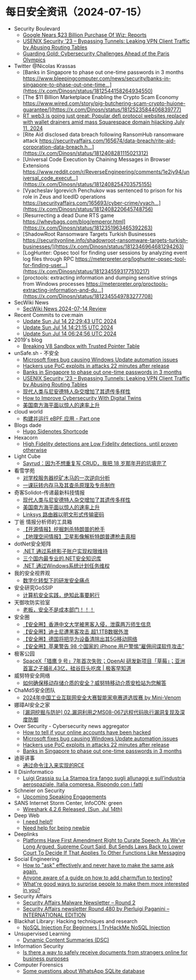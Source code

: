 # 每日安全资讯（2024-07-15）

- Security Boulevard
  - [Google Nears $23 Billion Purchase Of Wiz: Reports](https://securityboulevard.com/2024/07/google-nears-23-billion-purchase-of-wiz-reports/)
  - [USENIX Security ’23 – Bypassing Tunnels: Leaking VPN Client Traffic by Abusing Routing Tables](https://securityboulevard.com/2024/07/usenix-security-23-bypassing-tunnels-leaking-vpn-client-traffic-by-abusing-routing-tables/)
  - [Guarding Gold: Cybersecurity Challenges Ahead of the Paris Olympics](https://securityboulevard.com/2024/07/guarding-gold-cybersecurity-challenges-ahead-of-the-paris-olympics/)
- Twitter @Nicolas Krassas
  - [Banks in Singapore to phase out one-time passwords in 3 months https://www.bleepingcomputer.com/news/security/banks-in-singapore-to-phase-out-one-time...](https://x.com/Dinosn/status/1812544158264934550)
  - [The $11 Billion Marketplace Enabling the Crypto Scam Economy https://www.wired.com/story/pig-butchering-scam-crypto-huione-guarantee/](https://x.com/Dinosn/status/1812523584406839777)
  - [RT web3 is going just great: Popular defi protocol websites replaced with wallet drainers amid mass Squarespace domain hijacking July 11, 2024](https://x.com/Dinosn/status/1812524163275649382)
  - [Rite Aid disclosed data breach following RansomHub ransomware attack https://securityaffairs.com/165674/data-breach/rite-aid-corporation-data-breach.h...](https://x.com/Dinosn/status/1812408281115021312)
  - [Universal Code Execution by Chaining Messages in Browser Extensions https://www.reddit.com/r/ReverseEngineering/comments/1e2iy94/universal_code_execut...](https://x.com/Dinosn/status/1812408254703575155)
  - [Vyacheslav Igorevich Penchukov was sentenced to prison for his role in Zeus and IcedID operations https://securityaffairs.com/165693/cyber-crime/vyach...](https://x.com/Dinosn/status/1812408220645748756)
  - [Resurrecting a dead Dune RTS game https://wheybags.com/blog/emperor.html](https://x.com/Dinosn/status/1812351963465392263)
  - [ShadowRoot Ransomware Targets Turkish Businesses https://securityonline.info/shadowroot-ransomware-targets-turkish-businesses/](https://x.com/Dinosn/status/1812346964681294263)
  - [LogHunter: Opsec tool for finding user sessions by analyzing event log files through RPC https://meterpreter.org/loghunter-opsec-tool-for-finding-user...](https://x.com/Dinosn/status/1812345593177510217)
  - [proctools: extracting information and dumping sensitive strings from Windows processes https://meterpreter.org/proctools-extracting-information-and-du...](https://x.com/Dinosn/status/1812345549783277708)
- SecWiki News
  - [SecWiki News 2024-07-14 Review](http://www.sec-wiki.com/?2024-07-14)
- Recent Commits to cve:main
  - [Update Sun Jul 14 22:29:43 UTC 2024](https://github.com/trickest/cve/commit/2a149634e5a5d947402ef484ef9c5bfdd971bdb6)
  - [Update Sun Jul 14 14:21:15 UTC 2024](https://github.com/trickest/cve/commit/fd95077e7b258c693383da0aae0f2929ac01e7b5)
  - [Update Sun Jul 14 06:24:56 UTC 2024](https://github.com/trickest/cve/commit/d76c4514f3a2e4f5f84c175fa5f97f0dd06e8e86)
- 2019's blog
  - [Breaking V8 Sandbox with Trusted Pointer Table](https://mem2019.github.io/jekyll/update/2024/07/14/HITCON.html)
- unSafe.sh - 不安全
  - [Microsoft fixes bug causing Windows Update automation issues](https://buaq.net/go-250488.html)
  - [Hackers use PoC exploits in attacks 22 minutes after release](https://buaq.net/go-250489.html)
  - [Banks in Singapore to phase out one-time passwords in 3 months](https://buaq.net/go-250490.html)
  - [USENIX Security ’23 – Bypassing Tunnels: Leaking VPN Client Traffic by Abusing Routing Tables](https://buaq.net/go-250496.html)
  - [现代人类与尼安德特人杂交增加了其遗传多样性](https://buaq.net/go-250486.html)
  - [How to Improve Cybersecurity With Digital Twins](https://buaq.net/go-250493.html)
  - [美国南方海平面以惊人的速率上升](https://buaq.net/go-250487.html)
- cloud world
  - [构建并运行 eBPF 应用 - Part one](https://cloudsjhan.github.io/2024/07/14/%E6%9E%84%E5%BB%BA%E5%B9%B6%E8%BF%90%E8%A1%8C-eBPF-%E5%BA%94%E7%94%A8-Part-one/)
- Blogs  dade
  - [Hugo Sidenotes Shortcode](https://0xda.de/blog/2024/07/hugo-sidenotes-shortcode/)
- Hexacorn
  - [High Fidelity detections are Low Fidelity detections, until proven otherwise](https://www.hexacorn.com/blog/2024/07/14/high-fidelity-detections-are-low-fidelity-detections-until-proven-otherwise/)
- Light Cube
  - [Sayrud：因为不想重复写 CRUD，我把 18 岁那年开的坑填完了](https://github.red/hello-sayrud/)
- 看雪学苑
  - [对学校服务器挖矿木马的一次逆向分析](https://mp.weixin.qq.com/s?__biz=MjM5NTc2MDYxMw==&mid=2458563599&idx=1&sn=5f2d3ca69e2cfdee15dc9533fd7ebc90&chksm=b18d848586fa0d93e8beca0c1c56bae398128f24596952c768cc2f90d40ab7830d72ec3d34d4&scene=58&subscene=0#rd)
  - [一课玩转内存马及其查杀原理及专杀制作](https://mp.weixin.qq.com/s?__biz=MjM5NTc2MDYxMw==&mid=2458563599&idx=2&sn=a1ac76832b07238d33b11d55dc7a78b4&chksm=b18d848586fa0d93a10b08e344e549752e55c0d0713968c0ec1f75fdfac47225e39ee1095d48&scene=58&subscene=0#rd)
- 奇客Solidot–传递最新科技情报
  - [现代人类与尼安德特人杂交增加了其遗传多样性](https://www.solidot.org/story?sid=78689)
  - [美国南方海平面以惊人的速率上升](https://www.solidot.org/story?sid=78688)
  - [Linksys 路由器以明文形式传输密码](https://www.solidot.org/story?sid=78687)
- 丁爸 情报分析师的工具箱
  - [【开源情报】挖掘刺杀特朗普的枪手](https://mp.weixin.qq.com/s?__biz=MzI2MTE0NTE3Mw==&mid=2651145082&idx=1&sn=238ebb351adec27c4346b637de6dbbc5&chksm=f1af3440c6d8bd568e48ffe9dfe5b073ab0d3bf812f0c02d196be12377cbee75339a8c4d6398&scene=58&subscene=0#rd)
  - [【地理空间情报】卫星影像解析特朗普遭枪击真相](https://mp.weixin.qq.com/s?__biz=MzI2MTE0NTE3Mw==&mid=2651145082&idx=2&sn=752820260608dd3c028dab3557f1cf2b&chksm=f1af3440c6d8bd5687fb4fe87e18777cdb1f39bc5cab12801c99a790ef6d1c1de13d4009003c&scene=58&subscene=0#rd)
- dotNet安全矩阵
  - [.NET 通过系统影子账户实现权限维持](https://mp.weixin.qq.com/s?__biz=MzUyOTc3NTQ5MA==&mid=2247493300&idx=1&sn=0367b979654bb109c78c8d64694c2f3e&chksm=fa594859cd2ec14f5ab581abb2d9e46fa26334bc5861abc1dc0f685cf1c8efd96c477063b39e&scene=58&subscene=0#rd)
  - [三个国内最专业的.NET安全知识库](https://mp.weixin.qq.com/s?__biz=MzUyOTc3NTQ5MA==&mid=2247493300&idx=2&sn=0daf4e93e56cce2b942b16058bbbefb2&chksm=fa594859cd2ec14ffbd956696579dde35503b6741223c094cf65dd2da107a1b826fd7be6cdac&scene=58&subscene=0#rd)
  - [.NET 通过Windows系统计划任务维权](https://mp.weixin.qq.com/s?__biz=MzUyOTc3NTQ5MA==&mid=2247493300&idx=3&sn=2a45d35a390bc0a4a24405f862909a7e&chksm=fa594859cd2ec14f06b219cff3d311e196513b2903ad40d9d4a4182c138956753493a8385666&scene=58&subscene=0#rd)
- 我的安全视界观
  - [数字化转型下的研发安全痛点](https://mp.weixin.qq.com/s?__biz=MzI3Njk2OTIzOQ==&mid=2247486229&idx=1&sn=d3f8279f96fa8c0f366f83a1987349d4&chksm=eb6c296ddc1ba07b90004cb68353610f932f632da9a0c6ff10d0daecdb82fda2d1e187afdf5e&scene=58&subscene=0#rd)
- 安全研究GoSSIP
  - [计算机安全实践，绝知此事要躬行](https://mp.weixin.qq.com/s?__biz=Mzg5ODUxMzg0Ng==&mid=2247498439&idx=1&sn=dd3b6e693f4ae9bebe4f6f99a64d1888&chksm=c063d41ef7145d08e450f5040da485279859a7d0aafd40ed496166dcba799aaffed979f054cb&scene=58&subscene=0#rd)
- 天御攻防实验室
  - [老板，安全不是成本部门！！！](https://mp.weixin.qq.com/s?__biz=MzU0MzgyMzM2Nw==&mid=2247485908&idx=1&sn=b6cff013a1e9a9599bdde63ce56ecec0&chksm=fb04cabccc7343aac55b3c43020c855bade147461fece597f730bc0460e65c5610dd0f5d988b&scene=58&subscene=0#rd)
- 安全圈
  - [【安全圈】香港中文大学被黑客入侵，泄露两万师生信息](https://mp.weixin.qq.com/s?__biz=MzIzMzE4NDU1OQ==&mid=2652062820&idx=1&sn=7a8050db86a4be5139614e0c54f637fd&chksm=f36e6824c419e1329c18f760380fe90077012675f036ebf2951fcdf12220ca3b2c6688424774&scene=58&subscene=0#rd)
  - [【安全圈】迪士尼遭黑客攻击 超1.1TB数据外泄](https://mp.weixin.qq.com/s?__biz=MzIzMzE4NDU1OQ==&mid=2652062820&idx=2&sn=4444ea2ce525d4e1c4c307c833ec0ae8&chksm=f36e6824c419e132127cdfc7c7b862c5fdfd4b716ffa77d9527888bc41899618d025800e82a9&scene=58&subscene=0#rd)
  - [【安全圈】德国将把华为设备清除出其5G移动网络](https://mp.weixin.qq.com/s?__biz=MzIzMzE4NDU1OQ==&mid=2652062820&idx=3&sn=9338c0cf0ba979f29a270f040c86ea36&chksm=f36e6824c419e132bc6499ab001cd02e925cad3397d7b1fc131dc925c002d9b87b875695b2b8&scene=58&subscene=0#rd)
  - [【安全圈】苹果警告 98 个国家的 iPhone 用户警惕“雇佣间谍软件攻击”](https://mp.weixin.qq.com/s?__biz=MzIzMzE4NDU1OQ==&mid=2652062820&idx=4&sn=6a6b338fb1e1cf4e05af040744c22b13&chksm=f36e6824c419e132275e0274c6e274738308e80cce0ca9f199dac2a8655d6a70dbf8057336b9&scene=58&subscene=0#rd)
- 极客公园
  - [SpaceX「猎鹰 9 号」7年首次失败；OpenAI 研发新项目「草莓」；亚洲首富之子婚礼43亿，硅谷巨头吃席 | 极客早知道](https://mp.weixin.qq.com/s?__biz=MTMwNDMwODQ0MQ==&mid=2653047233&idx=1&sn=dd5f24c83067bf27b5091662b0a94f9f&chksm=7e5734774920bd61febdad254cdbf2311f2fd5bbf98f513e69e424c14c196e5ffa75f7392f33&scene=58&subscene=0#rd)
- 威努特安全网络
  - [如何确保移动存储介质的安全？威努特移动介质安检站为您解答](https://mp.weixin.qq.com/s?__biz=MzAwNTgyODU3NQ==&mid=2651124713&idx=1&sn=4002b90225e6a9ad359d840a83f8687b&chksm=80e6e959b791604f5815a028cafb3dfbdb4b7b5777dbf26dc15f94cb6983b977da9f02adbdfe&scene=58&subscene=0#rd)
- ChaMd5安全团队
  - [2024年中国工业互联网安全大赛智能家电赛道选拔赛 by Mini-Venom](https://mp.weixin.qq.com/s?__biz=MzIzMTc1MjExOQ==&mid=2247510681&idx=1&sn=a7b25eae740e541f7d2898799f238ed5&chksm=e89d8241dfea0b573b9a8a8fa21328665ed140a851a7a6783c3429fe3d42bcfdb139fbaab984&scene=58&subscene=0#rd)
- 娜璋AI安全之家
  - [[漏洞挖掘与防护] 02.漏洞利用之MS08-067远程代码执行漏洞复现及深度防御](https://mp.weixin.qq.com/s?__biz=Mzg5MTM5ODU2Mg==&mid=2247500579&idx=1&sn=ed3c9232e67f1e244ff09da7db10d0b8&chksm=cfcf73eef8b8faf886676005ab6a5702e6e37443049fcec999ae10c3ca3db386b039b73e9a42&scene=58&subscene=0#rd)
- Over Security - Cybersecurity news aggregator
  - [How to tell if your online accounts have been hacked](https://techcrunch.com/2024/07/14/how-to-tell-if-your-online-accounts-have-been-hacked/)
  - [Microsoft fixes bug causing Windows Update automation issues](https://www.bleepingcomputer.com/news/microsoft/microsoft-fixes-bug-causing-windows-update-automation-issues/)
  - [Hackers use PoC exploits in attacks 22 minutes after release](https://www.bleepingcomputer.com/news/security/hackers-use-poc-exploits-in-attacks-22-minutes-after-release/)
  - [Banks in Singapore to phase out one-time passwords in 3 months](https://www.bleepingcomputer.com/news/security/banks-in-singapore-to-phase-out-one-time-passwords-in-3-months/)
- 迪哥讲事
  - [通过命令注入来实现的RCE](https://mp.weixin.qq.com/s?__biz=MzIzMTIzNTM0MA==&mid=2247495199&idx=1&sn=9f92812648bf61f9b7bf52671c8f6a9a&chksm=e8a5e47cdfd26d6a1a2c2872ba9f5dadf47759dcb32fc5f4874241ecfa10e1a2a5c6c308a604&scene=58&subscene=0#rd)
- Il Disinformatico
  - [Luigi Grassia su La Stampa tira fango sugli allunaggi e sull’industria aerospaziale, Italia compresa. Rispondo con i fatti](http://attivissimo.blogspot.com/2024/07/luigi-grassia-su-la-stampa-tira-fango.html)
- Schneier on Security
  - [Upcoming Speaking Engagements](https://www.schneier.com/blog/archives/2024/07/upcoming-speaking-engagements-38.html)
- SANS Internet Storm Center, InfoCON: green
  - [Wireshark 4.2.6 Released, (Sun, Jul 14th)](https://isc.sans.edu/diary/rss/31068)
- Deep Web
  - [I need help!!](https://www.reddit.com/r/deepweb/comments/1e39xjl/i_need_help/)
  - [Need help for being newbie](https://www.reddit.com/r/deepweb/comments/1e374t7/need_help_for_being_newbie/)
- Deeplinks
  - [Platforms Have First Amendment Right to Curate Speech, As We’ve Long Argued, Supreme Court Said, But Sends Laws Back to Lower Court To Decide If That Applies To Other Functions Like Messaging](https://www.eff.org/deeplinks/2024/07/platforms-have-first-amendment-right-curate-speech-weve-long-argued-supreme-1)
- Social Engineering
  - [How to "ask" effectively and never have to make the same ask again.](https://www.reddit.com/r/SocialEngineering/comments/1e34szs/how_to_ask_effectively_and_never_have_to_make_the/)
  - [Anyone aware of a guide on how to add charm/fun to texting?](https://www.reddit.com/r/SocialEngineering/comments/1e3aqss/anyone_aware_of_a_guide_on_how_to_add_charmfun_to/)
  - [What're good ways to surprise people to make them more interested in you?](https://www.reddit.com/r/SocialEngineering/comments/1e309oq/whatre_good_ways_to_surprise_people_to_make_them/)
- Security Affairs
  - [Security Affairs Malware Newsletter – Round 2](https://securityaffairs.com/165712/malware/security-affairs-malware-newsletter-round-2.html)
  - [Security Affairs newsletter Round 480 by Pierluigi Paganini – INTERNATIONAL EDITION](https://securityaffairs.com/165703/breaking-news/security-affairs-newsletter-round-480-by-pierluigi-paganini-international-edition.html)
- Blackhat Library: Hacking techniques and research
  - [NoSQL Injection For Beginners | TryHackMe NoSQL Injection](https://www.reddit.com/r/blackhat/comments/1e301i0/nosql_injection_for_beginners_tryhackme_nosql/)
- Unsupervised Learning
  - [Dynamic Content Summaries (DSC)](https://danielmiessler.com/p/dynamic-content-summaries)
- Information Security
  - [Is there a way to safely receive documents from strangers online for business purposes](https://www.reddit.com/r/Information_Security/comments/1e2v2qx/is_there_a_way_to_safely_receive_documents_from/)
- Computer Forensics
  - [Some questions about WhatsApp SQLite database](https://www.reddit.com/r/computerforensics/comments/1e33bnw/some_questions_about_whatsapp_sqlite_database/)
